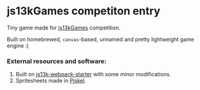 # js13kGames competiton entry

Tiny game made for [js13kGames](https://js13kgames.com/) competition.

Built on homebrewed, `canvas`-based, unnamed and pretty lightweight game engine :)

### External resources and software:

1. Built on [js13k-webpack-starter](https://github.com/sz-piotr/js13k-webpack-starter) with some minor modifications.
2. Spritesheets made in [Piskel](https://www.piskelapp.com/).

